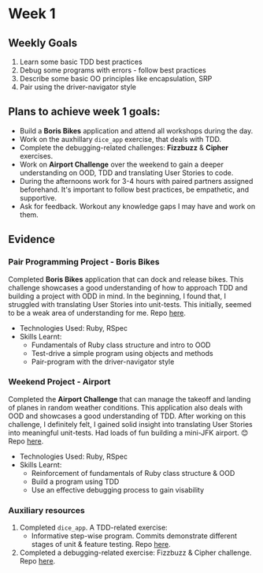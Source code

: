 # Week 1


## Weekly Goals

1. Learn some basic TDD best practices
2. Debug some programs with errors - follow best practices
3. Describe some basic OO principles like encapsulation, SRP
4. Pair using the driver-navigator style


## Plans to achieve week 1 goals:

- Build a **Boris Bikes** application and attend all workshops during the day.
- Work on the auxhillary `dice_app` exercise, that deals with TDD.
- Complete the debugging-related challenges: **Fizzbuzz** & **Cipher** exercises.
- Work on **Airport Challenge** over the weekend to gain a deeper understanding on OOD, TDD and translating User Stories to code.
- During the afternoons work for 3-4 hours with paired partners assigned beforehand. It's important to follow best practices, be empathetic, and supportive.
- Ask for feedback. Workout any knowledge gaps I may have and work on them.

  

## Evidence

### Pair Programming Project - Boris Bikes

Completed **Boris Bikes** application that can dock and release bikes. This challenge showcases a good understanding of how to approach TDD and building a project with ODD in mind. In the beginning, I found that, I struggled with translating User Stories into unit-tests. This initially, seemed to be a weak area of understanding for me. Repo [here]().

- Technologies Used: Ruby, RSpec
- Skills Learnt:
	- Fundamentals of Ruby class structure and intro to OOD
	- Test-drive a simple program using objects and methods
	- Pair-program with the driver-navigator style

  

### Weekend Project - Airport

Completed the **Airport Challenge** that can manage the takeoff and landing of planes in random weather conditions. This application also deals with OOD and showcases a good understanding of TDD. After working on this challenge, I definitely felt, I gained solid insight into translating User Stories into meaningful unit-tests. Had loads of fun building a mini-JFK airport. 😊 Repo [here](https://github.com/giorgigutsaevi/airport_challenge).

- Technologies Used: Ruby, RSpec
- Skills Learnt:
	- Reinforcement of fundamentals of Ruby class structure & OOD
	- Build a program using TDD
	- Use an effective debugging process to gain visability


### Auxiliary resources

1. Completed `dice_app`. A TDD-related exercise:
	- Informative step-wise program. Commits demonstrate different stages of unit & feature testing. Repo [here](https://github.com/giorgigutsaevi/dice_app_TDD).
2. Completed a debugging-related exercise: Fizzbuzz & Cipher challenge. Repo [here](https://github.com/giorgigutsaevi/debugging-fizzbuzz-and-cipher).

